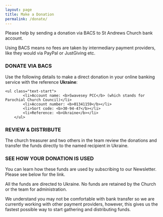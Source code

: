 ```yaml
---
layout: page
title: Make a Donation
permalink: /donate/
---
```


Please help by sending a donation via BACS to St Andrews Church bank account.

Using BACS means no fees are taken by intermediary payment providers, like they would via PayPal or JustGiving etc.

<!-- todo: make into 3 columns with icons above -->
<div class="row">
<div class="col-4">
<h3>DONATE VIA BACS</h3>

<p>Use the following details to make a direct donation in your online banking service with the reference <b>Ukraine</b>:</p>

    <ul class="text-start">
			<li>Account name: <b>Swavesey PCC</b> (which stands for Parochial Church Council)</li>
			<li>Account number: <b>01341159</b></li>
			<li>Sort code: <b>30-94-47</b></li>
			<li>Reference: <b>Ukraine</b></li>
		</ul>
</div>
<div class="col-4">

<h3>REVIEW & DISTRIBUTE</h3>

<p>The church treasurer and two others in the team review the donations and transfer the funds directly to the named recipient in Ukraine.</p>
</div>
<div class="col-4">
<h3>SEE HOW YOUR DONATION IS USED</h3>

<p>You can learn how these funds are used by subscribing to our Newsletter.  Please see below for the link.</p>
</div>
</div>

All the funds are directed to Ukraine.  No funds are retained by the Church or the team for administration.


We understand you may not be comfortable with bank transfer so we are currently working with other payment providers, however, this gives us the fastest possible way to start gathering and distributing funds.